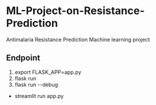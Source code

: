 # ML-Project-on-Resistance-Prediction

Antimalaria Resistance Prediction Machine learning project

## Endpoint

1. export FLASK_APP=app.py
2. flask run
3. flask run --debug

- streamlit run app.py
